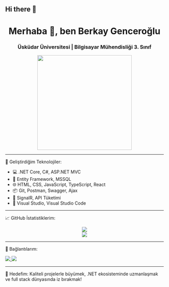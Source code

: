 ## Hi there 👋

<h1 align="center">Merhaba 👋, ben Berkay Genceroğlu</h1>
<h3 align="center">Üsküdar Üniversitesi | Bilgisayar Mühendisliği 3. Sınıf</h3>

<p align="center">
  <img src="https://media.giphy.com/media/qgQUggAC3Pfv687qPC/giphy.gif" width="300" />
</p>

---

🚀 Geliştirdiğim Teknolojiler:

- 💻 .NET Core, C#, ASP.NET MVC
- 🧠 Entity Framework, MSSQL
- 🌐 HTML, CSS, JavaScript, TypeScript, React
- 📦 Git, Postman, Swagger, Ajax
- 📡 SignalR, API Tüketimi
- 🧰 Visual Studio, Visual Studio Code

---

📈 GitHub İstatistiklerim:

<p align="center">
  <img src="https://github-readme-stats.vercel.app/api?username=BerkayGenceroglu&show_icons=true&theme=radical" />
  <br/>
  <img src="https://github-readme-stats.vercel.app/api/top-langs/?username=BerkayGenceroglu&layout=compact&theme=radical" />
</p>

---

🔗 Bağlantılarım:

<p align="left">
  <a href="https://www.linkedin.com/in/berkaygenceroglu" target="_blank">
    <img src="https://img.shields.io/badge/LinkedIn-blue?style=for-the-badge&logo=linkedin" />
  </a>
  <a href="mailto:berkaygenceroglu@example.com">
    <img src="https://img.shields.io/badge/Gmail-D14836?style=for-the-badge&logo=gmail&logoColor=white" />
  </a>
</p>

---

🎯 Hedefim: Kaliteli projelerle büyümek, .NET ekosisteminde uzmanlaşmak ve full stack dünyasında iz bırakmak!

